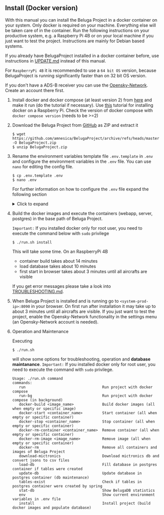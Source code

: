 ## Install (Docker version)

With this manual you can install the Beluga Project in a docker container on your system. Only docker is required on your machine. Everything else will be taken care of in the container. Run the following instructions on your productive system, e.g. a Raspberry Pi 4B or on your local machine if you just want to test the project. Instructions are mainly for Debian based systems.

If you already have BelugaProject installed in a docker container before, use instructions in [UPDATE.md](./UPDATE.md) instead of this manual.

For `RaspberryPi 4B` it is recommended to use a `64 bit OS` version, because BelugaProject is running significantly faster than on 32 bit OS version.

If you don't have a ADS-B receiver you can use the [Opensky-Network](https://opensky-network.org/). Create an account there first.

1. Install docker and docker compose (at least version 2) from [here](https://docs.docker.com/desktop/install/ubuntu/) and make it run (do the tutorial if necessary). Use [this](https://docs.docker.com/engine/install/debian/#install-using-the-convenience-script) tutorial for installing docker on a Raspberry Pi. Check the version of docker compose with `docker compose version` (needs to be >=2)

2. Download the Beluga Project from [GitHub](https://github.com/amnesica/BelugaProject) as ZIP and extract it

   ```
   $ wget https://github.com/amnesica/BelugaProject/archive/refs/heads/master.zip -O BelugaProject.zip
   $ unzip BelugaProject.zip
   ```

3. Rename the environment variables template file `.env.template` in `.env` and configure the environment variables in the `.env` file. You can use `nano` for editing the config file.

   ```
   $ cp .env.template .env
   $ nano .env
   ```
   
   For further information on how to configure the `.env` file expand the following section
   <details>
   <summary>Click to expand</summary>

   To be able to run the spring boot application you have to provide some information in the configuration file `.env` which is used when you run the application with docker.

   To configure the file use following instructions to replace the `TODO`s.

   When configuring multiple feeders the order of the entries in the following instructions is important. The first entries in `ipFeeder`, `typeFeeder`, `nameFeeder` and `colorFeeder` belong to the same feeder as well as the second and so on.

   ***

   **Please note**:
   If you miss to provide some information or forgot to replace some `TODO`s the application start may fail or some features will not work properly.

   When you have multiple entries seperated by a comma **do not use blank spaces** like "entry,␣entry".

   ***

   1. Set your **feeder location**. Replace the values with your antenna position coordinates. Later this will be the shown on the map with an antenna icon.

      ```
      latitudeLocation=54.1234
      longitudeLocation=8.1234
      ```

   2. Enter the **URLs** of your feeders with an json output seperated by comma (If you do not have a local feeder, just leave the value empty)

    - for AirSquitter use the URL `http://XXX.XXX.XXX.XX/aircraftlist.json`
    - for tar1090 use the URL `http://XXX.XXX.XXX.XX/tar1090/data/aircraft.json`
    - for adsbx use the URL `http://XXX.XXX.XXX.XX/adsbx/data/aircraft.json`
    - for fr24feeder (dump1090) use the URL `http://XXX.XXX.XXX.XX/dump1090/data/aircraft.json`
    - for dump1090-fa use the URL `http://XXX.XXX.XXX.XX/dump1090-fa/data/aircraft.json`
    - for vrs use the URL `http://XXX.XXX.XXX.XX/VirtualRadar/AircraftList.json`

      ```
      ipFeeder=URL1,URL2
      ```

   3. Enter the **type** of your feeders. Currently supported: adsbx, airsquitter, dump1090-fa, fr24feeder, vrs (If you do not have a local feeder, just leave the value empty)

      ```
      typeFeeder=typeoffeeder1,typeoffeeder2
      ```

   4. Enter the **name** of your feeders seperated by comma. Name should be not too long to fit well in control elements (If you do not have a local feeder, just leave the value empty)

      ```
      nameFeeder=Name1,Name2
      ```

   5. Enter the **color** of your feeders seperated by comma. This color is used later in statistical views (if you do not have a local feeder, set `colorFeeder=red` (valid color is needed here!)

      ```
      colorFeeder=red, blue
      ```

   6. Enter the **amount** of your feeders. This value must match with the amount of feeder configuration entries (If you do not have a local feeder set `amountFeeder=1`)

      ```
      amountFeeder=2
      ```

   7. Production URL for the frontend (`PROD_BASE_URL_WEBAPP`): Enter the URL of your productive systems ip address (for a simple test you can use `localhost`)

   8. Database password (`SPRING_DATASOURCE_PASSWORD`): Set password for the database `belugaDb`

   9. Opensky-Credentials: (**Optional**) Replace `TODO`s with your opensky network credentials. If you do not provide credentials this function will be disabled

   10. Search engine URL to search for aircraft pictures when planespotters.net does not find results (default is startpage): (**Optional**) Replace given URL with a new one. Important: `<PLACEHOLDER>` is required, because it will be replaced with registration or hex.

   11. Add your API-Keys for additional maps (**Optional**)
         ```
         GEOAPIFY_API_KEY=
         CESIUM_ION_DEFAULTACCESSTOKEN=
         CESIUM_GOOGLEMAPS_API_KEY=
         ```
         (without these API-Keys you cannot see all availible maps in settings)

   </details>

4. Build the docker images and execute the containers (webapp, server, postgres) in the base path of Beluga Project.

   `Important:` If you installed docker only for root user, you need to execute the command below with `sudo` privilege

   ```
   $ ./run.sh install
   ```

   This will take some time. On an RaspberryPi 4B

    - container build takes about 14 minutes
    - load database takes about 10 minutes
    - first start in browser takes about 3 minutes until all aircrafts are visible

   If you get error messages please take a look into [TROUBLESHOOTING.md](./TROUBLESHOOTING.md).  

5. When Beluga Project is installed and is running go to `<system-prod-ip>:8090` in your browser. On first run after installation it may take up to about 3 minutes until all aircrafts are visible. If you just want to test the project, enable the Opensky-Network functionality in the settings menu (an Opensky-Network account is needed). 

6. Operation and Maintenance

   Executing 
   ```
   $ ./run.sh
   ```
   will show some options for troubleshooting, operation and **database maintanance**. `Important:` If you installed docker only for root user, you need to execute the command with `sudo` privilege.
   ```
   Usage: ./run.sh command
   commands:
      run                                   Run project with docker compose
      run-bg                                Run project with docker compose (in background)
      docker-build <image_name>             Build docker images (all when empty or specific image)
      docker-start <container_name>         Start container (all when empty or specific container)
      docker-stop <container_name>          Stop container (all when empty or specific container)
      docker-rm-container <container_name>  Remove container (all when empty or specific container)
      docker-rm-image <image_name>          Remove image (all when empty or specific container)
      docker-rm                             Remove all containers and images of Beluga Project
      download-mictronics                   Download mictronics db and convert jsons to csv files
      load-db                               Fill database in postgres container if tables were created
      update-db                             Update database in postgres container (db maintenance)
      tables-exist                          Check if tables in postgres container were created by spring
      stat-db                               Show BelugaDB statistics                              
      env                                   Show current environment variables in .env file
      install                               Install project (build docker images and populate database)
   ```
   
